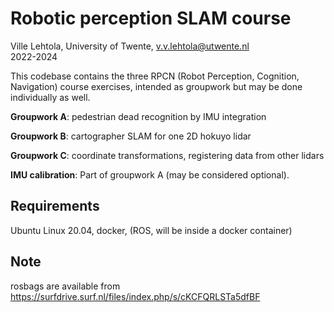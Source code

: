 # Robotic perception SLAM course

Ville Lehtola, University of Twente, v.v.lehtola@utwente.nl   
2022-2024

This codebase contains the three RPCN (Robot Perception, Cognition, Navigation) course exercises,
intended as groupwork but may be done individually as well.

**Groupwork A**: pedestrian dead recognition by IMU integration

**Groupwork B**: cartographer SLAM for one 2D hokuyo lidar

**Groupwork C**: coordinate transformations, registering data from other lidars

**IMU calibration**: Part of groupwork A (may be considered optional).

## Requirements
Ubuntu Linux 20.04, docker, (ROS, will be inside a docker container)

## Note
rosbags are available from
https://surfdrive.surf.nl/files/index.php/s/cKCFQRLSTa5dfBF
